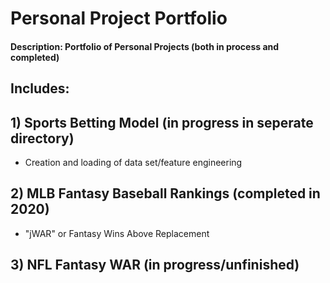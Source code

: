 # Personal Project Portfolio
#### Description: Portfolio of Personal Projects (both in process and completed)

## Includes:

## 1) Sports Betting Model (in progress in seperate directory)
 - Creation and loading of data set/feature engineering
 
## 2) MLB Fantasy Baseball Rankings (completed in 2020)
 - "jWAR" or Fantasy Wins Above Replacement
  
## 3) NFL Fantasy WAR (in progress/unfinished)
